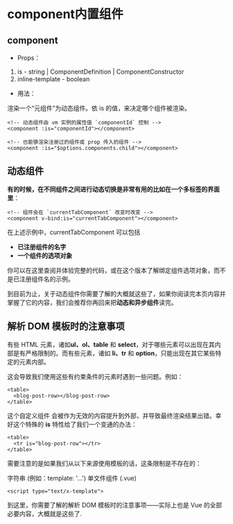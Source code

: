 # component内置组件
## component
- Props：

1. is - string | ComponentDefinition | ComponentConstructor
1. inline-template - boolean
- 用法：

渲染一个“元组件”为动态组件。依 is 的值，来决定哪个组件被渲染。


```
<!-- 动态组件由 vm 实例的属性值 `componentId` 控制 -->
<component :is="componentId"></component>

<!-- 也能够渲染注册过的组件或 prop 传入的组件 -->
<component :is="$options.components.child"></component>
```

## 动态组件
**有的时候，在不同组件之间进行动态切换是非常有用的比如在一个多标签的界面里**：

```
<!-- 组件会在 `currentTabComponent` 改变时改变 -->
<component v-bind:is="currentTabComponent"></component>
```

在上述示例中，currentTabComponent 可以包括
- **已注册组件的名字**
- **一个组件的选项对象**

你可以在这里查阅并体验完整的代码，或在这个版本了解绑定组件选项对象，而不是已注册组件名的示例。

到目前为止，关于动态组件你需要了解的大概就这些了，如果你阅读完本页内容并掌握了它的内容，我们会推荐你再回来把**动态和异步组件**读完。

## 解析 DOM 模板时的注意事项
有些 HTML 元素，诸如**ul、ol、table** 和 **select**，对于哪些元素可以出现在其内部是有严格限制的。而有些元素，诸如 **li、tr** 和 **option**，只能出现在其它某些特定的元素内部。

这会导致我们使用这些有约束条件的元素时遇到一些问题。例如：
```
<table>
  <blog-post-row></blog-post-row>
</table>
```

这个自定义组件 **<blog-post-row>** 会被作为无效的内容提升到外部，并导致最终渲染结果出错。幸好这个特殊的 **is** 特性给了我们一个变通的办法：
```
<table>
  <tr is="blog-post-row"></tr>
</table>
```
需要注意的是如果我们从以下来源使用模板的话，这条限制是不存在的：

字符串 (例如：template: '...')
单文件组件 (.vue)

```
<script type="text/x-template">
```
到这里，你需要了解的解析 DOM 模板时的注意事项——实际上也是 Vue 的全部必要内容，大概就是这些了.